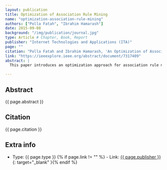 ```yaml
---
layout: publication
title: Optimization of Association Rule Mining
name: "optimization-association-rule-mining"
authors: ["Polla Fatah", "Ibrahim Hamarash"]
date: 2015-09-08
background: "/img/publication/journal.jpg"
type: Article # Chapter, Book, Report
publisher: "Internet Technologies and Applications (ITA)"
page: ""
citation: "Polla Fatah and Ibrahim Hamarash, 'An Optimization of Association Rule Mining' 2015 Internet Technologies and Applications (ITA), Wrexham, UK, 2015, pp. 275-280, doi: 10.1109/ITechA.2015.7317409."
link: "https://ieeexplore.ieee.org/abstract/document/7317409"
abstract: |
  This paper introduces an optimization approach for association rule mining in the time-memory domain. The approach splits the running mode of the traditional data mining algorithm into two phases. The first phase is designed to calculate all item sets in every transaction together with their frequencies (without pruning) and indexes their accumulation in a database. This procedure needs the fetch cycle of each transaction only once which reduces fetching transactions' I/O reasonably. In the second phase, the item sets and their frequencies are used in rule producing. a new algorithm has been designed, implemented, coded, verified and tested on real data. The approach enables users to change their queries and criteria using the second phase only which reduces the cost effectively.

---
```


## Abstract

{{ page.abstract }}

## Citation

{{ page.citation }}

## Extra info

- Type: {{ page.type }}
{% if page.link != "" %} - Link: [ {{ page.publisher }} ]({{page.link}}){: target="\_blank" }{% endif %}
